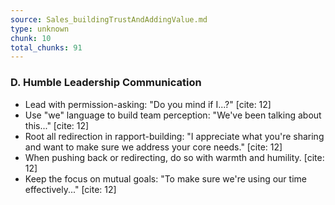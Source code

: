 ```yaml
---
source: Sales_buildingTrustAndAddingValue.md
type: unknown
chunk: 10
total_chunks: 91
---
```


### D. Humble Leadership Communication

* Lead with permission-asking: "Do you mind if I...?" [cite: 12]
* Use "we" language to build team perception: "We've been talking about this..." [cite: 12]
* Root all redirection in rapport-building: "I appreciate what you're sharing and want to make sure we address your core needs." [cite: 12]
* When pushing back or redirecting, do so with warmth and humility. [cite: 12]
* Keep the focus on mutual goals: "To make sure we're using our time effectively..." [cite: 12]
